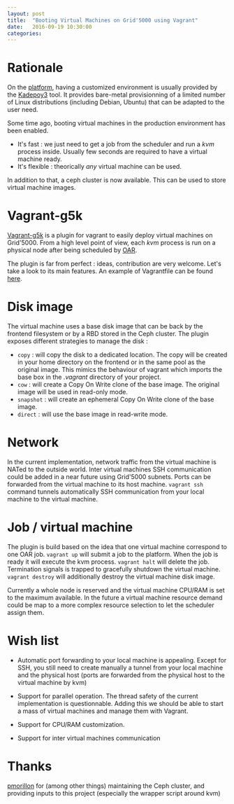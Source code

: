 ```yaml
---
layout: post
title:  "Booting Virtual Machines on Grid'5000 using Vagrant"
date:   2016-09-19 10:30:00
categories:
---
```


# Rationale

On the [platform](https://www.grid5000.fr), having a customized environment is
usually provided by the [Kadepoy3](http://kadeploy3.gforge.inria.fr/) tool. It
provides bare-metal provisionning of a limited number of Linux distributions
(including Debian, Ubuntu) that can be adapted to the user need.

Some time ago, booting virtual machines in the production environment has been
enabled.

* It's fast : we just need to get a job from the scheduler and run a
*kvm* process inside. Usually few seconds are required to have a virtual
machine ready.
* It's flexible : theorically *any* virtual machine can be
used.

In addition to that, a ceph cluster is now available.  This can be used to
store virtual machine images.

# Vagrant-g5k

[Vagrant-g5k](https://github.com/msimonin/vagrant-g5k) is a plugin for vagrant
to easily deploy virtual machines on Grid'5000.  From a high level point of
view, each *kvm* process is run on a physical node after being scheduled by
[OAR](https://oar.imag.fr/).

The plugin is far from perfect : ideas, contribution are very welcome. Let's
take a look to its main features. An example of Vagrantfile can be found
[here](https://github.com/msimonin/vagrant-g5k/blob/master/Vagrantfile).

# Disk image

The virtual machine uses a base disk image that can be back by the frontend
filesystem or by a RBD stored in the Ceph cluster. The plugin exposes different
strategies to manage the disk : 

* `copy` : will copy the disk to a dedicated location. The copy will be created
in your home directory on the frontend or in the same pool as the original
image.
This mimics the behaviour of vagrant which imports the base box in the
*.vagrant* directory of your project.
* `cow` : will create a Copy On Write clone of the base image. The original
 image will be used in read-only mode.
*  `snapshot` : will create an ephemeral
 Copy On Write clone of the base image.
*  `direct` : will use the base image in
read-write mode. 

# Network

In the current implementation, network traffic from the virtual machine is
NATed to the outside world. Inter virtual machines SSH communication could be added
in a near future using Grid'5000 subnets. Ports can be forwarded from the
virtual machine to its host machine. `vagrant ssh` command tunnels
automatically SSH communication from your local machine to the virtual machine. 

# Job / virtual machine

The plugin is build based on the idea that one virtual machine correspond to
one OAR job. `vagrant up` will submit a job to the platform. When the job is
ready it will execute the kvm process. `vagrant halt` will delete the job.
Termination signals is trapped to gracefully shutdown the virtual machine. 
`vagrant destroy` will additionally destroy the virtual machine disk image.

Currently a whole node is reserved and the virtual machine CPU/RAM is set to
the maximum available. In the future a virtual machine resource demand could be
map to a more complex resource selection to let the scheduler assign them.

# Wish list

* Automatic port forwarding to your local machine is appealing. Except for SSH,
you still need to create manually a tunnel from your local machine and the
physical host (ports are forwarded from the physical host to the virtual machine by kvm)

* Support for parallel operation. The thread safety of the current
implementation is questionnable.  Adding this we should be able to start a mass
of virtual machines and manage them with Vagrant. 

* Support for CPU/RAM customization.

* Support for inter virtual machines communication

# Thanks

[pmorillon](https://pmorillon.github.io/) for (among other things) maintaining
the Ceph cluster, and providing inputs to this project (especially the wrapper
script around kvm)
